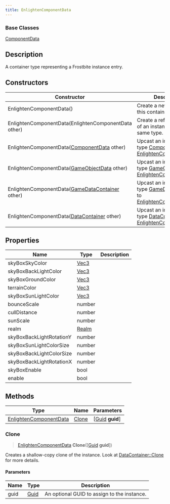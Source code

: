 ```yaml
---
title: EnlightenComponentData
---
```

### Base Classes

[ComponentData](/vext/ref/fb/componentdata/)

## Description

A container type representing a Frostbite instance entry.

## Constructors

| Constructor                                                                       | Description                                                                                                                         |
| --------------------------------------------------------------------------------- | ----------------------------------------------------------------------------------------------------------------------------------- |
| EnlightenComponentData()                                                          | Create a new instance of this container type.                                                                                       |
| EnlightenComponentData(EnlightenComponentData other)                              | Create a reference copy of an instance of the same type.                                                                            |
| EnlightenComponentData([ComponentData](/vext/ref/fb/componentdata/) other)                      | Upcast an instance of type [ComponentData](/vext/ref/fb/componentdata/) to [EnlightenComponentData](/vext/ref/fb/enlightencomponentdata/).                      |
| EnlightenComponentData([GameObjectData](/vext/ref/fb/gameobjectdata/) other)                    | Upcast an instance of type [GameObjectData](/vext/ref/fb/gameobjectdata/) to [EnlightenComponentData](/vext/ref/fb/enlightencomponentdata/).                    |
| EnlightenComponentData([GameDataContainer](/vext/ref/fb/gamedatacontainer/) other)              | Upcast an instance of type [GameDataContainer](/vext/ref/fb/gamedatacontainer/) to [EnlightenComponentData](/vext/ref/fb/enlightencomponentdata/).              |
| EnlightenComponentData([DataContainer](/vext/ref/shared/class/datacontainer) other) | Upcast an instance of type [DataContainer](/vext/ref/shared/class/datacontainer) to [EnlightenComponentData](/vext/ref/fb/enlightencomponentdata/). |

## Properties

| Name                     | Type                              | Description |
| ------------------------ | --------------------------------- | ----------- |
| skyBoxSkyColor           | [Vec3](/vext/ref/shared/class/vec3) |             |
| skyBoxBackLightColor     | [Vec3](/vext/ref/shared/class/vec3) |             |
| skyBoxGroundColor        | [Vec3](/vext/ref/shared/class/vec3) |             |
| terrainColor             | [Vec3](/vext/ref/shared/class/vec3) |             |
| skyBoxSunLightColor      | [Vec3](/vext/ref/shared/class/vec3) |             |
| bounceScale              | number                            |             |
| cullDistance             | number                            |             |
| sunScale                 | number                            |             |
| realm                    | [Realm](/vext/ref/fb/realm/)                    |             |
| skyBoxBackLightRotationY | number                            |             |
| skyBoxSunLightColorSize  | number                            |             |
| skyBoxBackLightColorSize | number                            |             |
| skyBoxBackLightRotationX | number                            |             |
| skyBoxEnable             | bool                              |             |
| enable                   | bool                              |             |

## Methods

| Type                                             | Name            | Parameters                                     |
| ------------------------------------------------ | --------------- | ---------------------------------------------- |
| [EnlightenComponentData](/vext/ref/fb/enlightencomponentdata/) | [Clone](#clone) | \[[Guid](/vext/ref/shared/class/guid) **guid**\] |

### Clone

> [EnlightenComponentData](/vext/ref/fb/enlightencomponentdata/) **Clone**(\[[Guid](/vext/ref/shared/class/guid) **guid**\])

Creates a shallow-copy clone of the instance. Look at [DataContainer::Clone](/vext/ref/shared/class/datacontainer#clone) for more details.

#### Parameters

| Name | Type         | Description                                 |
| ---- | ------------ | ------------------------------------------- |
| guid | [Guid](/vext/ref/shared/class/guid/) | An optional GUID to assign to the instance. |
